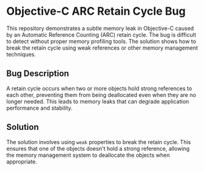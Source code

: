 # Objective-C ARC Retain Cycle Bug

This repository demonstrates a subtle memory leak in Objective-C caused by an Automatic Reference Counting (ARC) retain cycle. The bug is difficult to detect without proper memory profiling tools. The solution shows how to break the retain cycle using weak references or other memory management techniques.

## Bug Description

A retain cycle occurs when two or more objects hold strong references to each other, preventing them from being deallocated even when they are no longer needed. This leads to memory leaks that can degrade application performance and stability.

## Solution

The solution involves using `weak` properties to break the retain cycle.  This ensures that one of the objects doesn't hold a strong reference, allowing the memory management system to deallocate the objects when appropriate.